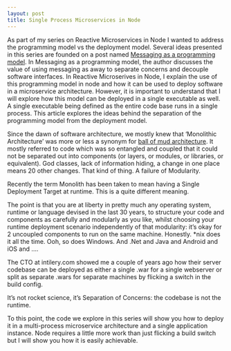 ```yaml
---
layout: post
title: Single Process Microservices in Node
---
```


As part of my series on Reactive Microservices in Node I wanted to address the programming model vs the deployment model.  Several ideas presented in this series are founded on a post named [Messaging as a programming model](http://eventuallyconsistent.net/2013/08/12/messaging-as-a-programming-model-part-1/).  In Messaging as a programming model, the author discusses the value of using messaging as away to separate concerns and decouple software interfaces.  In Reactive Microserives in Node, I explain the use of this programming model in node and how it can be used to deploy software in a microservice architecture. However, it is important to understand that I will explore how this model can be deployed in a single executable as well.  A single executable being defined as the entire code base runs in a single process.  This article explores the ideas behind the separation of the programming model from the deployment model.

Since the dawn of software architecture, we mostly knew that ‘Monolithic Architecture’ was more or less a synonym for [ball of mud architecture](http://en.m.wikipedia.org/wiki/Big_ball_of_mud). It mostly referred to code which was so entangled and coupled that it could not be separated out into components (or layers, or modules, or libraries, or equivalent). God classes, lack of information hiding, a change in one place means 20 other changes. That kind of thing. A failure of Modularity.

Recently the term Monolith has been taken to mean having a Single Deployment Target at runtime. This is a quite different meaning.

The point is that you are at liberty in pretty much any operating system, runtime or language devised in the last 30 years, to structure your code and components as carefully and modularly as you like, whilst choosing your runtime deployment scenario independently of that modularity: it’s okay for 2 uncoupled components to run on the same machine. Honestly. *nix does it all the time. Ooh, so does Windows. And .Net and Java and Android and iOS and ….

The CTO at intilery.com showed me a couple of years ago how their server codebase can be deployed as either a single .war for a single webserver or split as separate .wars for separate machines by flicking a switch in the build config.

It’s not rocket science, it’s Separation of Concerns: the codebase is not the runtime.

To this point, the code we explore in this series will show you how to deploy it in a multi-process microservice architecture and a single application instance.  Node requires a little more work than just flicking a build switch but I will show you how it is easily achievable.
